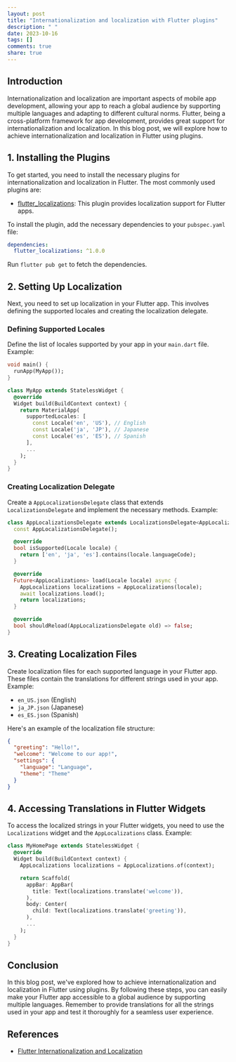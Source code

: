 ```yaml
---
layout: post
title: "Internationalization and localization with Flutter plugins"
description: " "
date: 2023-10-16
tags: []
comments: true
share: true
---
```


## Introduction

Internationalization and localization are important aspects of mobile app development, allowing your app to reach a global audience by supporting multiple languages and adapting to different cultural norms. Flutter, being a cross-platform framework for app development, provides great support for internationalization and localization. In this blog post, we will explore how to achieve internationalization and localization in Flutter using plugins.

## 1. Installing the Plugins

To get started, you need to install the necessary plugins for internationalization and localization in Flutter. The most commonly used plugins are:

- [flutter_localizations](https://pub.dev/packages/flutter_localizations): This plugin provides localization support for Flutter apps.

To install the plugin, add the necessary dependencies to your `pubspec.yaml` file:

```yaml
dependencies:
  flutter_localizations: ^1.0.0
```

Run `flutter pub get` to fetch the dependencies.

## 2. Setting Up Localization

Next, you need to set up localization in your Flutter app. This involves defining the supported locales and creating the localization delegate.

### Defining Supported Locales

Define the list of locales supported by your app in your `main.dart` file. Example:

```dart
void main() {
  runApp(MyApp());
}

class MyApp extends StatelessWidget {
  @override
  Widget build(BuildContext context) {
    return MaterialApp(
      supportedLocales: [
        const Locale('en', 'US'), // English
        const Locale('ja', 'JP'), // Japanese
        const Locale('es', 'ES'), // Spanish
      ],
      ...
    );
  }
}
```

### Creating Localization Delegate

Create a `AppLocalizationsDelegate` class that extends `LocalizationsDelegate` and implement the necessary methods. Example:

```dart
class AppLocalizationsDelegate extends LocalizationsDelegate<AppLocalizations> {
  const AppLocalizationsDelegate();

  @override
  bool isSupported(Locale locale) {
    return ['en', 'ja', 'es'].contains(locale.languageCode);
  }

  @override
  Future<AppLocalizations> load(Locale locale) async {
    AppLocalizations localizations = AppLocalizations(locale);
    await localizations.load();
    return localizations;
  }

  @override
  bool shouldReload(AppLocalizationsDelegate old) => false;
}
```

## 3. Creating Localization Files

Create localization files for each supported language in your Flutter app. These files contain the translations for different strings used in your app. Example:

- `en_US.json` (English)
- `ja_JP.json` (Japanese)
- `es_ES.json` (Spanish)

Here's an example of the localization file structure:

```json
{
  "greeting": "Hello!",
  "welcome": "Welcome to our app!",
  "settings": {
    "language": "Language",
    "theme": "Theme"
  }
}
```

## 4. Accessing Translations in Flutter Widgets

To access the localized strings in your Flutter widgets, you need to use the `Localizations` widget and the `AppLocalizations` class. Example:

```dart
class MyHomePage extends StatelessWidget {
  @override
  Widget build(BuildContext context) {
    AppLocalizations localizations = AppLocalizations.of(context);

    return Scaffold(
      appBar: AppBar(
        title: Text(localizations.translate('welcome')),
      ),
      body: Center(
        child: Text(localizations.translate('greeting')),
      ),
      ...
    );
  }
}
```

## Conclusion

In this blog post, we've explored how to achieve internationalization and localization in Flutter using plugins. By following these steps, you can easily make your Flutter app accessible to a global audience by supporting multiple languages. Remember to provide translations for all the strings used in your app and test it thoroughly for a seamless user experience.

## References

- [Flutter Internationalization and Localization](https://flutter.dev/docs/development/accessibility-and-localisation/internationalisation)